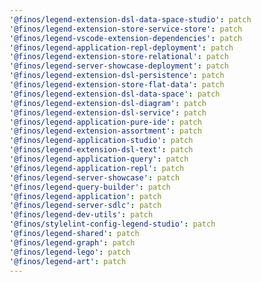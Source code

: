 ```yaml
---
'@finos/legend-extension-dsl-data-space-studio': patch
'@finos/legend-extension-store-service-store': patch
'@finos/legend-vscode-extension-dependencies': patch
'@finos/legend-application-repl-deployment': patch
'@finos/legend-extension-store-relational': patch
'@finos/legend-server-showcase-deployment': patch
'@finos/legend-extension-dsl-persistence': patch
'@finos/legend-extension-store-flat-data': patch
'@finos/legend-extension-dsl-data-space': patch
'@finos/legend-extension-dsl-diagram': patch
'@finos/legend-extension-dsl-service': patch
'@finos/legend-application-pure-ide': patch
'@finos/legend-extension-assortment': patch
'@finos/legend-application-studio': patch
'@finos/legend-extension-dsl-text': patch
'@finos/legend-application-query': patch
'@finos/legend-application-repl': patch
'@finos/legend-server-showcase': patch
'@finos/legend-query-builder': patch
'@finos/legend-application': patch
'@finos/legend-server-sdlc': patch
'@finos/legend-dev-utils': patch
'@finos/stylelint-config-legend-studio': patch
'@finos/legend-shared': patch
'@finos/legend-graph': patch
'@finos/legend-lego': patch
'@finos/legend-art': patch
---
```

